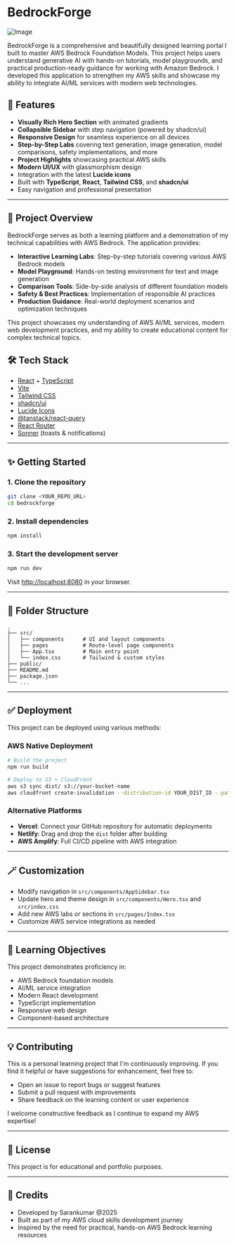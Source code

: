 # BedrockForge

![Image](https://github.com/user-attachments/assets/4afc86fd-b073-468f-9669-fff907c4fc29)

BedrockForge is a comprehensive and beautifully designed learning portal I built to master AWS Bedrock Foundation Models. This project helps users understand generative AI with hands-on tutorials, model playgrounds, and practical production-ready guidance for working with Amazon Bedrock. I developed this application to strengthen my AWS skills and showcase my ability to integrate AI/ML services with modern web technologies.

## 🚀 Features

- **Visually Rich Hero Section** with animated gradients
- **Collapsible Sidebar** with step navigation (powered by shadcn/ui)
- **Responsive Design** for seamless experience on all devices
- **Step-by-Step Labs** covering text generation, image generation, model comparisons, safety implementations, and more
- **Project Highlights** showcasing practical AWS skills
- **Modern UI/UX** with glassmorphism design
- Integration with the latest **Lucide icons**
- Built with **TypeScript**, **React**, **Tailwind CSS**, and **shadcn/ui**
- Easy navigation and professional presentation

---

## 🌟 Project Overview

BedrockForge serves as both a learning platform and a demonstration of my technical capabilities with AWS Bedrock. The application provides:

- **Interactive Learning Labs**: Step-by-step tutorials covering various AWS Bedrock models
- **Model Playground**: Hands-on testing environment for text and image generation
- **Comparison Tools**: Side-by-side analysis of different foundation models
- **Safety & Best Practices**: Implementation of responsible AI practices
- **Production Guidance**: Real-world deployment scenarios and optimization techniques

This project showcases my understanding of AWS AI/ML services, modern web development practices, and my ability to create educational content for complex technical topics.

## 🛠️ Tech Stack

- [React](https://react.dev/) + [TypeScript](https://www.typescriptlang.org/)
- [Vite](https://vitejs.dev/)
- [Tailwind CSS](https://tailwindcss.com/)
- [shadcn/ui](https://ui.shadcn.com/)
- [Lucide Icons](https://lucide.dev/)
- [@tanstack/react-query](https://tanstack.com/query)
- [React Router](https://reactrouter.com/)
- [Sonner](https://sonner.emilkowal.ski/) (toasts & notifications)

---

## ✨ Getting Started

### 1. **Clone the repository**
```bash
git clone <YOUR_REPO_URL>
cd bedrockforge
```

### 2. **Install dependencies**
```bash
npm install
```

### 3. **Start the development server**
```bash
npm run dev
```

Visit [http://localhost:8080](http://localhost:8080) in your browser.

---

## 🧩 Folder Structure

```
.
├── src/
│   ├── components      # UI and layout components
│   ├── pages           # Route-level page components
│   ├── App.tsx         # Main entry point
│   └── index.css       # Tailwind & custom styles
├── public/
├── README.md
├── package.json
└── ...
```

---

## ✅ Deployment

This project can be deployed using various methods:

### AWS Native Deployment
```bash
# Build the project
npm run build

# Deploy to S3 + CloudFront
aws s3 sync dist/ s3://your-bucket-name
aws cloudfront create-invalidation --distribution-id YOUR_DIST_ID --paths "/*"
```

### Alternative Platforms
- **Vercel**: Connect your GitHub repository for automatic deployments
- **Netlify**: Drag and drop the `dist` folder after building
- **AWS Amplify**: Full CI/CD pipeline with AWS integration

---

## 🪄 Customization

- Modify navigation in `src/components/AppSidebar.tsx`
- Update hero and theme design in `src/components/Hero.tsx` and `src/index.css`
- Add new AWS labs or sections in `src/pages/Index.tsx`
- Customize AWS service integrations as needed

---

## 🎯 Learning Objectives

This project demonstrates proficiency in:
- AWS Bedrock foundation models
- AI/ML service integration
- Modern React development
- TypeScript implementation
- Responsive web design
- Component-based architecture

---

## 💡 Contributing

This is a personal learning project that I'm continuously improving. If you find it helpful or have suggestions for enhancement, feel free to:
- Open an issue to report bugs or suggest features
- Submit a pull request with improvements
- Share feedback on the learning content or user experience

I welcome constructive feedback as I continue to expand my AWS expertise!

---

## 📄 License

This project is for educational and portfolio purposes.

---

## 🙏 Credits

- Developed by Sarankumar @2025
- Built as part of my AWS cloud skills development journey
- Inspired by the need for practical, hands-on AWS Bedrock learning resources
